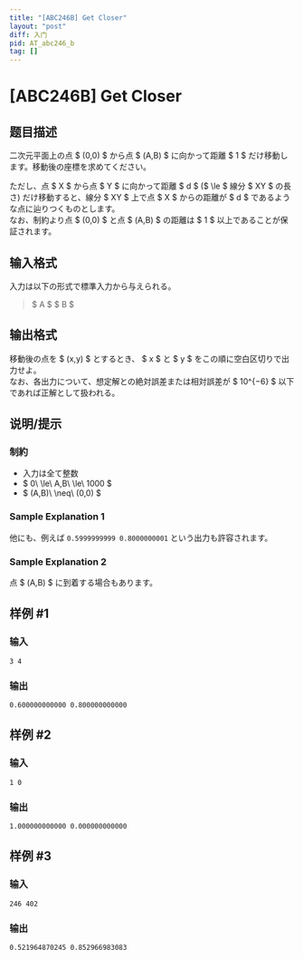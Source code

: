 ```yaml
---
title: "[ABC246B] Get Closer"
layout: "post"
diff: 入门
pid: AT_abc246_b
tag: []
---
```


# [ABC246B] Get Closer

## 题目描述

[problemUrl]: https://atcoder.jp/contests/abc246/tasks/abc246_b

二次元平面上の点 $ (0,0) $ から点 $ (A,B) $ に向かって距離 $ 1 $ だけ移動します。移動後の座標を求めてください。

ただし、点 $ X $ から点 $ Y $ に向かって距離 $ d $ ($ \le $ 線分 $ XY $ の長さ) だけ移動すると、線分 $ XY $ 上で点 $ X $ からの距離が $ d $ であるような点に辿りつくものとします。  
 なお、制約より点 $ (0,0) $ と点 $ (A,B) $ の距離は $ 1 $ 以上であることが保証されます。

## 输入格式

入力は以下の形式で標準入力から与えられる。

> $ A $ $ B $

## 输出格式

移動後の点を $ (x,y) $ とするとき、 $ x $ と $ y $ をこの順に空白区切りで出力せよ。  
 なお、各出力について、想定解との絶対誤差または相対誤差が $ 10^{−6} $ 以下であれば正解として扱われる。

## 说明/提示

### 制約

- 入力は全て整数
- $ 0\ \le\ A,B\ \le\ 1000 $
- $ (A,B)\ \neq\ (0,0) $

### Sample Explanation 1

他にも、例えば `0.5999999999 0.8000000001` という出力も許容されます。

### Sample Explanation 2

点 $ (A,B) $ に到着する場合もあります。

## 样例 #1

### 输入

```
3 4
```

### 输出

```
0.600000000000 0.800000000000
```

## 样例 #2

### 输入

```
1 0
```

### 输出

```
1.000000000000 0.000000000000
```

## 样例 #3

### 输入

```
246 402
```

### 输出

```
0.521964870245 0.852966983083
```

